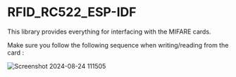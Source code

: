 # RFID_RC522_ESP-IDF
This library provides everything for interfacing with the MIFARE cards.

Make sure you follow the following sequence when writing/reading from the card : 

![Screenshot 2024-08-24 111505](https://github.com/user-attachments/assets/ac5ecd52-7650-4427-8c0a-2b7d353c420e)
